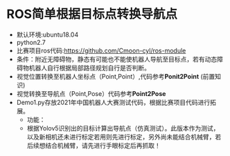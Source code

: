 ROS简单根据目标点转换导航点
===============
* 默认环境:ubuntu18.04
* python2.7
* 比赛项目ros代码:https://github.com/Cmoon-cyl/ros-module
* 条件：附近无障碍物，静态有可能也不能使机器人导航至目标点，若有动态障碍物机器人自行根据局部路径规划自行是否判断。
* 视觉位置转换至机器人坐标点（Point,Point）,代码参考**Ponit2Point** (前置知识)
* 视觉转换至导航点（Point,Pose）代码参考**Point2Pose**
* Demo1.py存放2021年中国机器人大赛测试代码，根据比赛项目代码进行拓展。
	* 功能：
	* 根据Yolov5识别出的目标计算出导航点（仿真测试）。此版本作为测试，以及新相机还未进行标定若用则先进行标定，另外尚未能结合机械臂，若后续想结合机械臂，请先进行手眼标定后再抓取！


